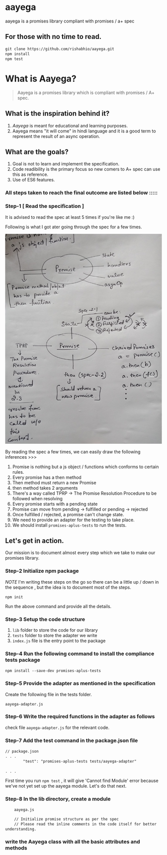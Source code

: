 # aayega
aayega is a promises library compliant with promises / a+ spec

## For those with no time to read. 
```
git clone https://github.com/rishabhio/aayega.git
npm install 
npm test 

``` 

# What is Aayega?
> Aayega is a promises library which is compliant with promises / A+ spec. 

## What is the inspiration behind it?

1. *Aayega* is meant for educational and learning purposes. 
2. Aayega means "it will come" in hindi language and it is a good term to represent the result of an async operation. 

## What are the goals?
1. Goal is not to learn and implement the specification. 
2. Code readibility is the primary focus so new comers to A+ spec can use this as reference. 
3. Use of ES6 features. 


### All steps taken to reach the final outcome are listed below ::::: 

### Step-1 [ Read the specification ] 

It is advised to read the spec at least 5 times if you're like me :) 

Following is what I got ater going through the spec for a few times. 

![A plus implementation](https://raw.githubusercontent.com/rishabhio/aayega/master/assets/aplus.jpg)



By reading the spec a few times, we can easily draw the following inferences >>> 

1. Promise is nothing but a js object / functions which conforms to certain rules. 
2. Every promise has a then method
3. Then method must return a new Promise 
4. then method takes 2 arguments 
5. There's a way called TPRP -> The Promise Resolution Procedure to be followed when resolving 
6. Every promise starts with a pending state 
7. Promise can move from pending -> fulfilled or pending -> rejected 
8. Once fulfilled / rejected, a promise can't change state. 
9. We need to provide an adapter for the testing to take place. 
10. We should install `promises-aplus-tests` to run the tests.

## Let's get in action. 

Our mission is to document almost every step which we take to make our promises library. 

### Step-2 Initialize npm package 

*NOTE* I'm writing these steps on the go so there can be a little up / down in the sequence , but the 
idea is to document most of the steps. 

```
npm init 
```

Run the above command and provide all the details. 


### Step-3 Setup the code structure 
1. `lib` folder to store the code for our library 
2. `tests` folder to store the adapter we write 
3. `index.js` file is the entry point to the package

### Step-4 Run the following command to install the compliance tests package 
```
npm install --save-dev promises-aplus-tests

```

### Step-5 Provide the adapter as mentioned in the specification 
Create the following file in the tests folder. 
```
aayega-adapter.js
```

### Step-6 Write the required functions in the adapter as follows 

check file `aayega-adapter.js` for the relevant code. 

### Step-7 Add the test command in the package.json file 
```
// package.json 
. . .
        "test": "promises-aplus-tests tests/aayega-adapter"

. . . 
```

First time you run `npm test` , it will give 'Cannot find Module' error because we've not yet set 
up the aayega module. Let's do that next.  

### Step-8 In the lib directory, create a module

```
    aayega.js 
```

```
    // Initialize promise structure as per the spec 
    // Please read the inline comments in the code itself for better understanding. 
```

### write the Aayega class with all the basic attributes and methods 